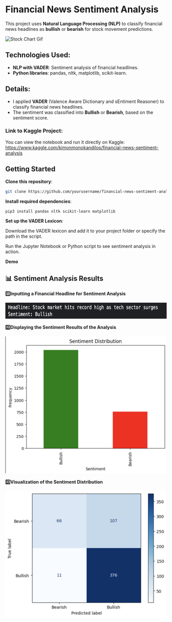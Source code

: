 # Financial News Sentiment Analysis

This project uses **Natural Language Processing (NLP)** to classify financial news headlines as **bullish** or **bearish** for stock movement predictions.

![Stock Chart Gif](./assets/stock_chart.gif)

## Technologies Used:
- **NLP with VADER**: Sentiment analysis of financial headlines.
- **Python libraries**: pandas, nltk, matplotlib, scikit-learn.
  
## Details:
- I applied **VADER** (Valence Aware Dictionary and sEntiment Reasoner) to classify financial news headlines.
- The sentiment was classified into **Bullish** or **Bearish**, based on the sentiment score.

### Link to Kaggle Project:
You can view the notebook and run it directly on Kaggle:  
https://www.kaggle.com/kimonmonokandilos/financial-news-sentiment-analysis

## Getting Started

**Clone this repository**:
```bash
git clone https://github.com/yourusername/financial-news-sentiment-analysis.git
```

**Install required dependencies**:
```bash
pip3 install pandas nltk scikit-learn matplotlib
```

**Set up the VADER Lexicon**:

Download the VADER lexicon and add it to your project folder or specify the path in the script.

Run the Jupyter Notebook or Python script to see sentiment analysis in action.

**Demo**

## 📊 Sentiment Analysis Results  

**1️⃣Inputting a Financial Headline for Sentiment Analysis**  
<p align="left">
  <img src="./assets/screenshots/output1.png" alt="Financial Headline Results" width="700" height="50">
</p>  

**2️⃣Displaying the Sentiment Results of the Analysis**  
<p align="left">
  <img src="./assets/screenshots/output2.png" alt="Sentiment Distribution" width="600">
</p>  

**3️⃣Visualization of the Sentiment Distribution**  
<p align="left">
  <img src="./assets/screenshots/output3.png" alt="Visualization of Sentiment Distribution" width="600">
</p>  
